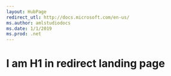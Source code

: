 ```yaml
---
layout: HubPage
redirect_utl: http://docs.microsoft.com/en-us/
ms.author: amlstudiodocs
ms.date: 1/1/2019
ms.prod: .net
---
```


# I am H1 in redirect landing page